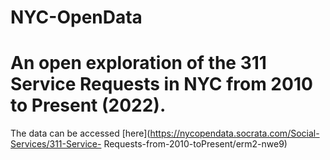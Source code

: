 # NYC-OpenData

# An open exploration of the 311 Service Requests in NYC from 2010 to Present (2022).

The data can be accessed [here](https://nycopendata.socrata.com/Social-Services/311-Service-
Requests-from-2010-toPresent/erm2-nwe9)
